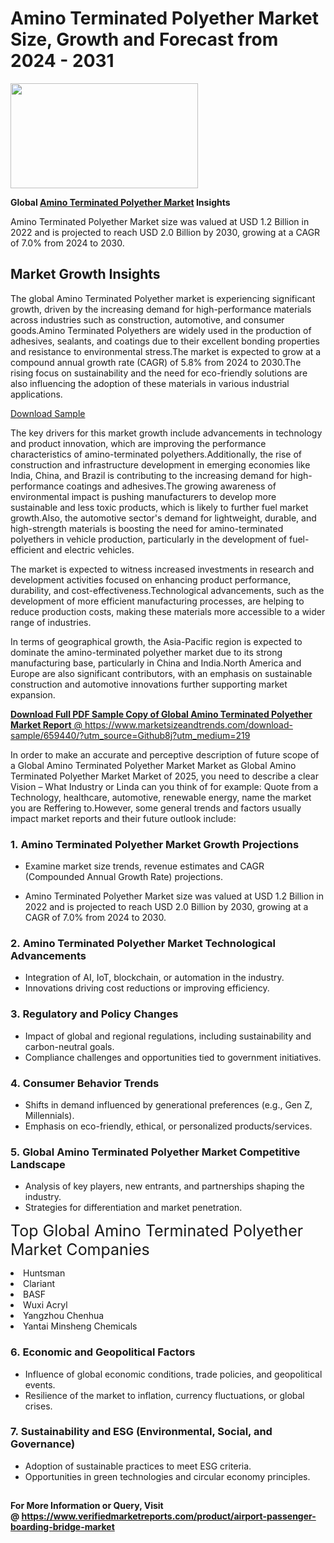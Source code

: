 <H1>Amino Terminated Polyether Market Size, Growth and Forecast from 2024 - 2031</H1><img class="aligncenter size-medium wp-image-584254" src="https://thirdeyenews.in/wp-content/uploads/2024/09/Global-Market-Research-300x168.jpeg" alt="" width="300" height="168" /><p><strong>Global&nbsp;<a href="https://www.marketsizeandtrends.com/download-sample/659440/?utm_source=Github8j?utm_medium=219">Amino Terminated Polyether Market</a> Insights</strong></p><p>Amino Terminated Polyether Market size was valued at USD 1.2 Billion in 2022 and is projected to reach USD 2.0 Billion by 2030, growing at a CAGR of 7.0% from 2024 to 2030.</p><p><h2>Market Growth Insights</h2> <p>The global Amino Terminated Polyether market is experiencing significant growth, driven by the increasing demand for high-performance materials across industries such as construction, automotive, and consumer goods.Amino Terminated Polyethers are widely used in the production of adhesives, sealants, and coatings due to their excellent bonding properties and resistance to environmental stress.The market is expected to grow at a compound annual growth rate (CAGR) of 5.8% from 2024 to 2030.The rising focus on sustainability and the need for eco-friendly solutions are also influencing the adoption of these materials in various industrial applications.</p> <p><a href="#">Download Sample</a></p> <p>The key drivers for this market growth include advancements in technology and product innovation, which are improving the performance characteristics of amino-terminated polyethers.Additionally, the rise of construction and infrastructure development in emerging economies like India, China, and Brazil is contributing to the increasing demand for high-performance coatings and adhesives.The growing awareness of environmental impact is pushing manufacturers to develop more sustainable and less toxic products, which is likely to further fuel market growth.Also, the automotive sector's demand for lightweight, durable, and high-strength materials is boosting the need for amino-terminated polyethers in vehicle production, particularly in the development of fuel-efficient and electric vehicles.</p> <p>The market is expected to witness increased investments in research and development activities focused on enhancing product performance, durability, and cost-effectiveness.Technological advancements, such as the development of more efficient manufacturing processes, are helping to reduce production costs, making these materials more accessible to a wider range of industries.</p> <p>In terms of geographical growth, the Asia-Pacific region is expected to dominate the amino-terminated polyether market due to its strong manufacturing base, particularly in China and India.North America and Europe are also significant contributors, with an emphasis on sustainable construction and automotive innovations further supporting market expansion.</p> <p><a href="#"></p><p><span class=""><strong>Download Full PDF Sample Copy of Global Amino Terminated Polyether Market Report</strong> @ <a href="https://www.marketsizeandtrends.com/download-sample/659440/?utm_source=Github8j?utm_medium=219" target="_blank">https://www.marketsizeandtrends.com/download-sample/659440/?utm_source=Github8j?utm_medium=219</a></span></p><p>In order to make an accurate and perceptive description of future scope of a Global&nbsp;Amino Terminated Polyether Market Market as Global&nbsp;Amino Terminated Polyether Market Market of 2025, you need to describe a clear Vision &ndash; What Industry or Linda can you think of for example: Quote from a Technology, healthcare, automotive, renewable energy, name the market you are Reffering to.However, some general trends and factors usually impact market reports and their future outlook include:</p><h3>1.&nbsp;<strong>Amino Terminated Polyether Market Growth Projections</strong></h3><ul><li>Examine market size trends, revenue estimates and CAGR (Compounded Annual Growth Rate) projections.</li><li><p>Amino Terminated Polyether Market size was valued at USD 1.2 Billion in 2022 and is projected to reach USD 2.0 Billion by 2030, growing at a CAGR of 7.0% from 2024 to 2030.</p></li></ul><h3>2.&nbsp;<strong>Amino Terminated Polyether Market Technological Advancements</strong></h3><ul><li>Integration of AI, IoT, blockchain, or automation in the industry.</li><li>Innovations driving cost reductions or improving efficiency.</li></ul><h3>3.&nbsp;<strong>Regulatory and Policy Changes</strong></h3><ul><li>Impact of global and regional regulations, including sustainability and carbon-neutral goals.</li><li>Compliance challenges and opportunities tied to government initiatives.</li></ul><h3>4.&nbsp;<strong>Consumer Behavior Trends</strong></h3><ul><li>Shifts in demand influenced by generational preferences (e.g., Gen Z, Millennials).</li><li>Emphasis on eco-friendly, ethical, or personalized products/services.</li></ul><h3>5.&nbsp;<strong>Global Amino Terminated Polyether Market Competitive Landscape</strong></h3><ul><li>Analysis of key players, new entrants, and partnerships shaping the industry.</li><li>Strategies for differentiation and market penetration.</li></ul><p data-pm-slice="1 1 []"><span style="color: inherit; font-family: inherit; font-size: 25px;">Top Global Amino Terminated Polyether Market Companies</span></p><div class="" data-test-id=""><p><li>Huntsman</li><li> Clariant</li><li> BASF</li><li> Wuxi Acryl</li><li> Yangzhou Chenhua</li><li> Yantai Minsheng Chemicals</li></p></div><h3>6.&nbsp;<strong>Economic and Geopolitical Factors</strong></h3><ul><li>Influence of global economic conditions, trade policies, and geopolitical events.</li><li>Resilience of the market to inflation, currency fluctuations, or global crises.</li></ul><h3>7.&nbsp;<strong>Sustainability and ESG (Environmental, Social, and Governance)</strong></h3><ul><li>Adoption of sustainable practices to meet ESG criteria.</li><li>Opportunities in green technologies and circular economy principles.</li></ul><h2><strong style="font-size: 14px;">For More Information or Query, Visit @&nbsp;</strong><a style="background-color: #ffffff; font-size: 14px;" href="https://www.marketsizeandtrends.com/report/amino-terminated-polyether-market/" target="_blank">https://www.verifiedmarketreports.com/product/airport-passenger-boarding-bridge-market</a></h2>